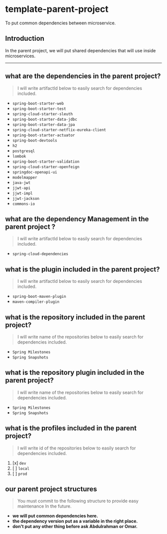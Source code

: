 # template-parent-project
To put common dependencies between microservice.

## Introduction
In the parent project, we will put shared dependencies that will use inside microservices.

***
## what are the dependencies in the parent project?
> I will write artifactId below to easily search for dependencies included.
- ```spring-boot-starter-web```
- ```spring-boot-starter-test```
- ```spring-cloud-starter-sleuth```
- ```spring-boot-starter-data-jdbc```
- ```spring-boot-starter-data-jpa```
- ```spring-cloud-starter-netflix-eureka-client```
- ```spring-boot-starter-actuator```
- ```spring-boot-devtools```
- ```h2```
- ```postgresql```
- ```lombok```
- ```spring-boot-starter-validation```
- ```spring-cloud-starter-openfeign```
- ```springdoc-openapi-ui```
- ```modelmapper```
- ```java-jwt```
- ```jjwt-api```
- ```jjwt-impl```
- ```jjwt-jackson```
- ```commons-io```

## what are the dependency Management in the parent project ?
> I will write artifactId below to easily search for dependencies included.
- ```spring-cloud-dependencies```

## what is the plugin included in the parent project?
> I will write artifactId below to easily search for dependencies included.
- ```spring-boot-maven-plugin```
- ```maven-compiler-plugin```

## what is the repository included in the parent project?
> I will write name of the repositories below to easily search for dependencies included.
- ```Spring Milestones```
- ```Spring Snapshots```

## what is the repository plugin included in the parent project?
> I will write name of the repositories below to easily search for dependencies included.
- ```Spring Milestones```
- ```Spring Snapshots```

## what is the profiles included in the parent project?
> I will write id of the repositories below to easily search for dependencies included.
1. [x] ```dev```
2. [ ] ```local```
3. [ ] ```prod```


## our parent project structures
> You must commit to the following structure to provide easy maintenance In the future.

- **we will put common dependencies here.**
- **the dependency version put as a variable in the right place.**
- **don't put any other thing before ask Abdulrahman or Omar.**